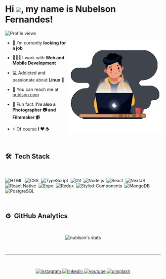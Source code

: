 <h1 align="left">Hi <img src="https://raw.githubusercontent.com/kaueMarques/kaueMarques/master/hi.gif" width="30px">, my name is Nubelson Fernandes!</h1>
<p align="left"> <img src="https://komarev.com/ghpvc/?username=nublson&color=blueviolet" alt="Profile views" /> </p>
<img align="right" width="300em" height="300em" src="./animation_500_kv8i962g.gif?raw=true"/>

- 🔭 I’m currently **looking for a job**

- 🧑🏽‍💻 I work with **Web and Mobile Development**

- 💻 Addicted and passionate about **Linux 🐧**

- 🚀 You can reach me at [nublson.com](https://nublson.com)

- 🤯 Fun fact: **I'm also a Photographer 📷 and Filmmaker 📹**

- ⚡ Of course **I ❤️️ ☕**

<br>

## 🛠 &nbsp;Tech Stack

<br>

![HTML](https://img.shields.io/badge/-HTML-05122A?style=flat&logo=HTML5)&nbsp;
![CSS](https://img.shields.io/badge/-CSS-05122A?style=flat&logo=CSS3&logoColor=1572B6)&nbsp;
![TypeScript](https://img.shields.io/badge/-TypeScript-05122A?style=flat&logo=typescript)&nbsp;
![Git](https://img.shields.io/badge/-Git-05122A?style=flat&logo=git)&nbsp;
![Node.js](https://img.shields.io/badge/-Node.js-05122A?style=flat&logo=node.js)&nbsp;
![React](https://img.shields.io/badge/-React-05122A?style=flat&logo=react)&nbsp;
![NextJS](https://img.shields.io/badge/-NextJS-05122A?style=flat&logo=next.js)&nbsp;
![React Native](https://img.shields.io/badge/-React%20Native-05122A?style=flat&logo=react)&nbsp;
![Expo](https://img.shields.io/badge/-Expo-05122A?style=flat&logo=expo)&nbsp;
![Redux](https://img.shields.io/badge/-Redux-05122A?style=flat&logo=redux&logoColor=ba8fff)&nbsp;
![Styled-Components](https://img.shields.io/badge/-Styled%20Components-05122A?style=flat&logo=styled-components)&nbsp;
![MongoDB](https://img.shields.io/badge/-MongoDB-05122A?style=flat&logo=mongodb)&nbsp;
![PostgreSQL](https://img.shields.io/badge/-PostgreSQL-05122A?style=flat&logo=postgresql)&nbsp;

<br>

## ⚙️ &nbsp;GitHub Analytics

<br>

<p align="center">
<img width="530em" src="https://github-readme-stats.vercel.app/api?username=nublson&show_icons=true&theme=nightowl" alt="nublson's stats"/>
</p>

<br>

---

<br>

<p align="center">
  <a href="https://instagram.com/nublson" target="_blank">
 <img align="center" src="https://img.shields.io/badge/-nublson-05122A?style=flat&logo=instagram" alt="instagram"/>
</a>
<a href="https://linkedin.com/in/nublson" target="_blank">
  <img align="center" src="https://img.shields.io/badge/-nublson-05122A?style=flat&logo=linkedin" alt="linkedin"/>
</a>
<a href="https://youtube.com/c/NubelsonFernandes" target="_blank">
 <img align="center" src="https://img.shields.io/badge/-nublson-05122A?style=flat&logo=youtube" alt="youtube"/>
</a>
  <a href="https://unsplash.com/@nublson" target="_blank">
 <img align="center" src="https://img.shields.io/badge/-nublson-05122A?style=flat&logo=unsplash" alt="unsplash"/>
</a>
</p>
